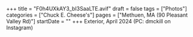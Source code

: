 +++
title = "F0h4UXkAY3_bI3SaaLTE.avif"
draft = false
tags = ["Photos"]
categories = ["Chuck E. Cheese's"]
pages = ["Methuen, MA (90 Pleasant Valley Rd)"]
startDate = ""
+++
Exterior, April 2024 (PC: dmckill on Instagram)
